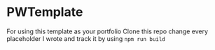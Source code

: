 # PWTemplate

For using this template as your portfolio
Clone this repo change every placeholder I wrote and track it by using ``npm run build``
